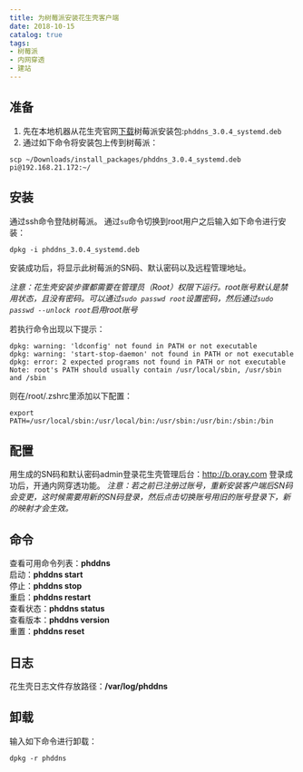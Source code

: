```yaml
---
title: 为树莓派安装花生壳客户端
date: 2018-10-15
catalog: true
tags:
- 树莓派
- 内网穿透
- 建站
---
```

## 准备
1. 先在本地机器从花生壳官网[下载](https://hsk.oray.com/download)树莓派安装包:`phddns_3.0.4_systemd.deb`   
2. 通过如下命令将安装包上传到树莓派：  

```
scp ~/Downloads/install_packages/phddns_3.0.4_systemd.deb pi@192.168.21.172:~/
```

## 安装
通过ssh命令登陆树莓派。 
通过`su`命令切换到root用户之后输入如下命令进行安装：

```
dpkg -i phddns_3.0.4_systemd.deb
```
安装成功后，将显示此树莓派的SN码、默认密码以及远程管理地址。

*注意：花生壳安装步骤都需要在管理员（Root）权限下运行。root账号默认是禁用状态，且没有密码。可以通过`sudo passwd root`设置密码，然后通过`sudo passwd --unlock root`启用root账号*

若执行命令出现以下提示：

```
dpkg: warning: 'ldconfig' not found in PATH or not executable
dpkg: warning: 'start-stop-daemon' not found in PATH or not executable
dpkg: error: 2 expected programs not found in PATH or not executable
Note: root's PATH should usually contain /usr/local/sbin, /usr/sbin and /sbin
```
则在/root/.zshrc里添加以下配置：
```
export PATH=/usr/local/sbin:/usr/local/bin:/usr/sbin:/usr/bin:/sbin:/bin
```
## 配置
用生成的SN码和默认密码admin登录花生壳管理后台：http://b.oray.com
登录成功后，开通内网穿透功能。
*注意：若之前已注册过账号，重新安装客户端后SN码会变更，这时候需要用新的SN码登录，然后点击切换账号用旧的账号登录下，新的映射才会生效。*
## 命令
查看可用命令列表：**phddns**  
启动：**phddns start**  
停止：**phddns stop**  
重启：**phddns restart**  
查看状态：**phddns status**  
查看版本：**phddns version**  
重置：**phddns reset** 

## 日志
花生壳日志文件存放路径：**/var/log/phddns** 
## 卸载
输入如下命令进行卸载：

```
dpkg -r phddns
```